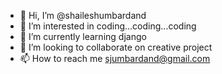 - 👋 Hi, I’m @shaileshumbardand
- 👀 I’m interested in coding...coding...coding
- 🌱 I’m currently learning django
- 💞️ I’m looking to collaborate on creative project
- 📫 How to reach me sjumbardand@gmail.com

<!---
shaileshumbardand/shaileshumbardand is a ✨ special ✨ repository because its `README.md` (this file) appears on your GitHub profile.
You can click the Preview link to take a look at your changes.
--->
